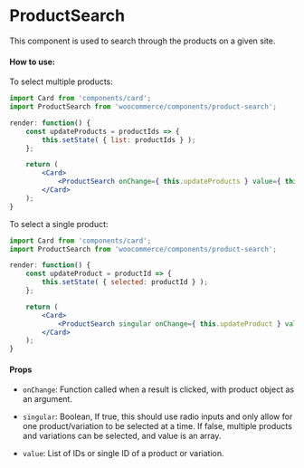 ProductSearch
=============

This component is used to search through the products on a given site.

#### How to use:

To select multiple products:

```jsx
import Card from 'components/card';
import ProductSearch from 'woocommerce/components/product-search';

render: function() {
	const updateProducts = productIds => {
		this.setState( { list: productIds } );
	};

	return (
		<Card>
			<ProductSearch onChange={ this.updateProducts } value={ this.state.list } />
		</Card>
	);
}
```

To select a single product:

```jsx
import Card from 'components/card';
import ProductSearch from 'woocommerce/components/product-search';

render: function() {
	const updateProduct = productId => {
		this.setState( { selected: productId } );
	};

	return (
		<Card>
			<ProductSearch singular onChange={ this.updateProduct } value={ this.state.selected } />
		</Card>
	);
}
```

#### Props

* `onChange`: Function called when a result is clicked, with product object as an argument.

* `singular`: Boolean, If true, this should use radio inputs and only allow for one product/variation to be selected at a time. If false, multiple products and variations can be selected, and value is an array.

* `value`: List of IDs or single ID of a product or variation.
